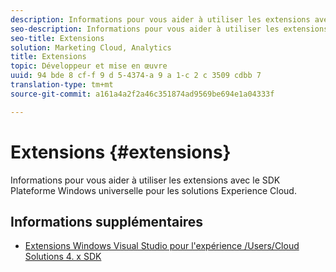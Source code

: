 ```yaml
---
description: Informations pour vous aider à utiliser les extensions avec le SDK Plateforme Windows universelle pour les solutions Experience Cloud.
seo-description: Informations pour vous aider à utiliser les extensions avec le SDK Plateforme Windows universelle pour les solutions Experience Cloud.
seo-title: Extensions
solution: Marketing Cloud, Analytics
title: Extensions
topic: Développeur et mise en œuvre
uuid: 94 bde 8 cf-f 9 d 5-4374-a 9 a 1-c 2 c 3509 cdbb 7
translation-type: tm+mt
source-git-commit: a161a4a2f2a46c351874ad9569be694e1a04333f

---
```



# Extensions {#extensions}

Informations pour vous aider à utiliser les extensions avec le SDK Plateforme Windows universelle pour les solutions Experience Cloud.

## Informations supplémentaires

+ [Extensions Windows Visual Studio pour l'expérience /Users/Cloud Solutions 4. x SDK](/help/universal-windows/extensions/win-vse-4x.md)